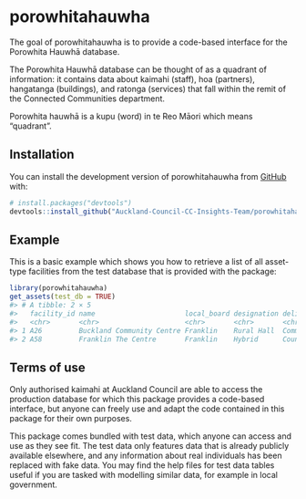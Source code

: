
<!-- README.md is generated from README.Rmd. Please edit that file -->

# porowhitahauwha

<!-- badges: start -->
<!-- badges: end -->

The goal of porowhitahauwha is to provide a code-based interface for the
Porowhita Hauwhā database.

The Porowhita Hauwhā database can be thought of as a quadrant of
information: it contains data about kaimahi (staff), hoa (partners),
hangatanga (buildings), and ratonga (services) that fall within the
remit of the Connected Communities department.

Porowhita hauwhā is a kupu (word) in te Reo Māori which means
“quadrant”.

## Installation

You can install the development version of porowhitahauwha from
[GitHub](https://github.com/) with:

``` r
# install.packages("devtools")
devtools::install_github("Auckland-Council-CC-Insights-Team/porowhitahauwha")
```

## Example

This is a basic example which shows you how to retrieve a list of all
asset-type facilities from the test database that is provided with the
package:

``` r
library(porowhitahauwha)
get_assets(test_db = TRUE)
#> # A tibble: 2 × 5
#>   facility_id name                      local_board designation delivery_model  
#>   <chr>       <chr>                     <chr>       <chr>       <chr>           
#> 1 A26         Buckland Community Centre Franklin    Rural Hall  Community-led f…
#> 2 A58         Franklin The Centre       Franklin    Hybrid      Council-led fac…
```

## Terms of use

Only authorised kaimahi at Auckland Council are able to access the
production database for which this package provides a code-based
interface, but anyone can freely use and adapt the code contained in
this package for their own purposes.

This package comes bundled with test data, which anyone can access and
use as they see fit. The test data only features data that is already
publicly available elsewhere, and any information about real individuals
has been replaced with fake data. You may find the help files for test
data tables useful if you are tasked with modelling similar data, for
example in local government.
